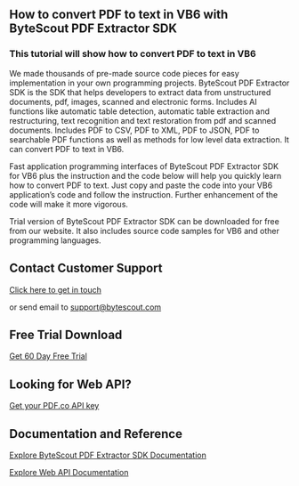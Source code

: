 ## How to convert PDF to text in VB6 with ByteScout PDF Extractor SDK

### This tutorial will show how to convert PDF to text in VB6

We made thousands of pre-made source code pieces for easy implementation in your own programming projects. ByteScout PDF Extractor SDK is the SDK that helps developers to extract data from unstructured documents, pdf, images, scanned and electronic forms. Includes AI functions like automatic table detection, automatic table extraction and restructuring, text recognition and text restoration from pdf and scanned documents. Includes PDF to CSV, PDF to XML, PDF to JSON, PDF to searchable PDF functions as well as methods for low level data extraction. It can convert PDF to text in VB6.

Fast application programming interfaces of ByteScout PDF Extractor SDK for VB6 plus the instruction and the code below will help you quickly learn how to convert PDF to text. Just copy and paste the code into your VB6 application’s code and follow the instruction. Further enhancement of the code will make it more vigorous.

Trial version of ByteScout PDF Extractor SDK can be downloaded for free from our website. It also includes source code samples for VB6 and other programming languages.

## Contact Customer Support

[Click here to get in touch](https://bytescout.zendesk.com/hc/en-us/requests/new?subject=ByteScout%20PDF%20Extractor%20SDK%20Question)

or send email to [support@bytescout.com](mailto:support@bytescout.com?subject=ByteScout%20PDF%20Extractor%20SDK%20Question) 

## Free Trial Download

[Get 60 Day Free Trial](https://bytescout.com/download/web-installer?utm_source=github-readme)

## Looking for Web API? 

[Get your PDF.co API key](https://pdf.co/documentation/api?utm_source=github-readme)

## Documentation and Reference

[Explore ByteScout PDF Extractor SDK Documentation](https://bytescout.com/documentation/index.html?utm_source=github-readme)

[Explore Web API Documentation](https://pdf.co/documentation/api?utm_source=github-readme)